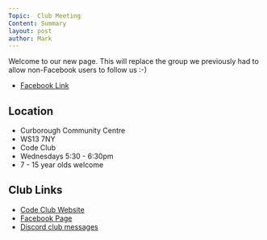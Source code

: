 ```yaml
---
Topic:  Club Meeting
Content: Summary
layout: post
author: Mark
---
```

Welcome to our new page. This will replace the group we previously had to allow non-Facebook users to follow us :-)



* [Facebook Link](https://www.facebook.com/1481985248595237/posts/1481998305260598/)

## Location

* Curborough Community Centre
* WS13 7NY
* Code Club
* Wednesdays 5:30 - 6:30pm
* 7 - 15 year olds welcome

## Club Links

* [Code Club Website](https://lichfield-code-club.github.io/)
* [Facebook Page](https://www.facebook.com/LichfieldCoders)
* [Discord club messages](https://discord.gg/szz6xGK)
